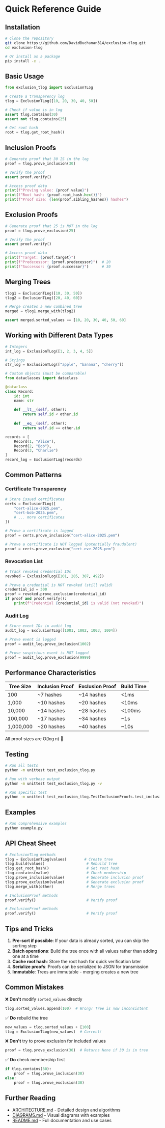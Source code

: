 # Quick Reference Guide

## Installation

```bash
# Clone the repository
git clone https://github.com/DavidBuchanan314/exclusion-tlog.git
cd exclusion-tlog

# Or install as a package
pip install -e .
```

## Basic Usage

```python
from exclusion_tlog import ExclusionTLog

# Create a transparency log
tlog = ExclusionTLog([10, 20, 30, 40, 50])

# Check if value is in log
assert tlog.contains(30)
assert not tlog.contains(25)

# Get root hash
root = tlog.get_root_hash()
```

## Inclusion Proofs

```python
# Generate proof that 30 IS in the log
proof = tlog.prove_inclusion(30)

# Verify the proof
assert proof.verify()

# Access proof data
print(f"Proving value: {proof.value}")
print(f"Root hash: {proof.root_hash.hex()}")
print(f"Proof size: {len(proof.sibling_hashes)} hashes")
```

## Exclusion Proofs

```python
# Generate proof that 25 is NOT in the log
proof = tlog.prove_exclusion(25)

# Verify the proof
assert proof.verify()

# Access proof data
print(f"Target: {proof.target}")
print(f"Predecessor: {proof.predecessor}")  # 20
print(f"Successor: {proof.successor}")      # 30
```

## Merging Trees

```python
tlog1 = ExclusionTLog([10, 30, 50])
tlog2 = ExclusionTLog([20, 40, 60])

# Merge creates a new combined tree
merged = tlog1.merge_with(tlog2)

assert merged.sorted_values == [10, 20, 30, 40, 50, 60]
```

## Working with Different Data Types

```python
# Integers
int_log = ExclusionTLog([1, 2, 3, 4, 5])

# Strings
str_log = ExclusionTLog(["apple", "banana", "cherry"])

# Custom objects (must be comparable)
from dataclasses import dataclass

@dataclass
class Record:
    id: int
    name: str
    
    def __lt__(self, other):
        return self.id < other.id
    
    def __eq__(self, other):
        return self.id == other.id

records = [
    Record(1, "Alice"),
    Record(2, "Bob"),
    Record(3, "Charlie")
]
record_log = ExclusionTLog(records)
```

## Common Patterns

### Certificate Transparency

```python
# Store issued certificates
certs = ExclusionTLog([
    "cert-alice-2025.pem",
    "cert-bob-2025.pem",
    # ... more certificates
])

# Prove a certificate is logged
proof = certs.prove_inclusion("cert-alice-2025.pem")

# Prove a certificate is NOT logged (potentially fraudulent)
proof = certs.prove_exclusion("cert-eve-2025.pem")
```

### Revocation List

```python
# Track revoked credential IDs
revoked = ExclusionTLog([101, 205, 387, 492])

# Prove a credential is NOT revoked (still valid)
credential_id = 300
proof = revoked.prove_exclusion(credential_id)
if proof and proof.verify():
    print(f"Credential {credential_id} is valid (not revoked)")
```

### Audit Log

```python
# Store event IDs in audit log
audit_log = ExclusionTLog([1001, 1002, 1003, 1004])

# Prove event is logged
proof = audit_log.prove_inclusion(1002)

# Prove suspicious event is NOT logged
proof = audit_log.prove_exclusion(9999)
```

## Performance Characteristics

| Tree Size | Inclusion Proof | Exclusion Proof | Build Time |
|-----------|----------------|-----------------|------------|
| 100       | ~7 hashes      | ~14 hashes      | <1ms       |
| 1,000     | ~10 hashes     | ~20 hashes      | <10ms      |
| 10,000    | ~14 hashes     | ~28 hashes      | <100ms     |
| 100,000   | ~17 hashes     | ~34 hashes      | ~1s        |
| 1,000,000 | ~20 hashes     | ~40 hashes      | ~10s       |

All proof sizes are O(log n) 🎉

## Testing

```bash
# Run all tests
python -m unittest test_exclusion_tlog.py

# Run with verbose output
python -m unittest test_exclusion_tlog.py -v

# Run specific test
python -m unittest test_exclusion_tlog.TestInclusionProofs.test_inclusion_proof_single_value
```

## Examples

```bash
# Run comprehensive examples
python example.py
```

## API Cheat Sheet

```python
# ExclusionTLog methods
tlog = ExclusionTLog(values)        # Create tree
tlog.build(values)                   # Rebuild tree
tlog.get_root_hash()                 # Get root hash
tlog.contains(value)                 # Check membership
tlog.prove_inclusion(value)          # Generate inclusion proof
tlog.prove_exclusion(value)          # Generate exclusion proof
tlog.merge_with(other)               # Merge trees

# InclusionProof methods
proof.verify()                       # Verify proof

# ExclusionProof methods
proof.verify()                       # Verify proof
```

## Tips and Tricks

1. **Pre-sort if possible**: If your data is already sorted, you can skip the sorting step
2. **Batch operations**: Build the tree once with all values rather than adding one at a time
3. **Cache root hash**: Store the root hash for quick verification later
4. **Serialize proofs**: Proofs can be serialized to JSON for transmission
5. **Immutable**: Trees are immutable - merging creates a new tree

## Common Mistakes

❌ **Don't** modify `sorted_values` directly
```python
tlog.sorted_values.append(100)  # Wrong! Tree is now inconsistent
```

✅ **Do** rebuild the tree
```python
new_values = tlog.sorted_values + [100]
tlog = ExclusionTLog(new_values)  # Correct!
```

❌ **Don't** try to prove exclusion for included values
```python
proof = tlog.prove_exclusion(30)  # Returns None if 30 is in tree
```

✅ **Do** check membership first
```python
if tlog.contains(30):
    proof = tlog.prove_inclusion(30)
else:
    proof = tlog.prove_exclusion(30)
```

## Further Reading

- [ARCHITECTURE.md](ARCHITECTURE.md) - Detailed design and algorithms
- [DIAGRAMS.md](DIAGRAMS.md) - Visual diagrams with examples
- [README.md](README.md) - Full documentation and use cases
